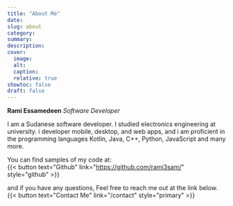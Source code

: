 ```yaml
---
title: "About Me"
date: 
slug: about
category:
summary:
description: 
cover:
  image:
  alt:
  caption: 
  relative: true
showtoc: false
draft: false
---
```


**Rami Essamedeen** *Software Developer*  
  
I am a Sudanese software developer. I studied electronics engineering at university. i developer mobile, desktop, and web apps, and i am proficient in the programming languages Kotlin, Java, C++, Python, JavaScript and many more.

You can find samples of my code at:  
{{< button text="Github" link="https://github.com/rami3sam/" style="github" >}}

and if you have any questions, Feel free to reach me out at the link below.  
{{< button text="Contact Me" link="/contact" style="primary" >}}


